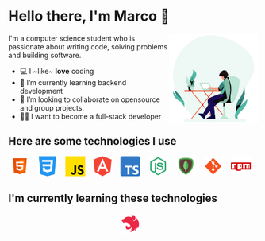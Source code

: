 
# Hello there, I'm Marco 👋

<img align="right" alt="Person coding gif" src="https://github.com/marcode24/marcode24/blob/main/assets/coding.gif" width="180" />
I'm a computer science student who is passionate about writing code, solving problems and building software.

- 💻 I ~like~ **love** coding
- 📗 I’m currently learning backend development
- 🔧 I’m looking to collaborate on opensource and group projects.
- 🧑‍💻 I want to become a full-stack developer

## Here are some technologies I use
<p align="center">
  <code><img height="40" src="https://github.com/marcode24/marcode24/blob/main/assets/html.png"></code> &nbsp;&nbsp;
  <code><img height="40" src="https://github.com/marcode24/marcode24/blob/main/assets/css.png"></code> &nbsp;&nbsp;
  <code><img height="40" src="https://github.com/marcode24/marcode24/blob/main/assets/js.png"></code> &nbsp;&nbsp;
  <code><img height="40" src="https://github.com/marcode24/marcode24/blob/main/assets/angular.png"></code> &nbsp;&nbsp;
  <code><img height="40" src="https://github.com/marcode24/marcode24/blob/main/assets/typescript.png"></code> &nbsp;&nbsp;
  <code><img height="40" src="https://github.com/marcode24/marcode24/blob/main/assets/nodejs.png"></code> &nbsp;&nbsp;
  <code><img height="40" src="https://github.com/marcode24/marcode24/blob/main/assets/mongo.png"></code> &nbsp;&nbsp;
  <code><img height="40" src="https://github.com/marcode24/marcode24/blob/main/assets/git.png"></code> &nbsp;&nbsp;
  <code><img height="40" src="https://github.com/marcode24/marcode24/blob/main/assets/npm.png"></code> &nbsp;&nbsp;
</p>

## I'm currently learning these technologies

<p align="center">
  <code><img height="40" src="https://github.com/marcode24/marcode24/blob/main/assets/nest.png"></code> &nbsp;&nbsp;
</p>
